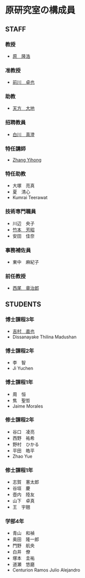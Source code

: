 # 原研究室の構成員
## STAFF
### 教授
- [原　隆浩](http://www-mmde.ist.osaka-u.ac.jp/~hara/index-jp.html)
### 准教授
- [前川　卓也](http://www-mmde.ist.osaka-u.ac.jp/~maekawa/)
### 助教
- [天方　大地](https://amgt-d1.github.io/)
### 招聘教員
- [白川　真澄](http://iwnsew.com/)
### 特任講師
- [Zhang Yihong](https://www.ringspool.com/yihongzhang)
### 特任助教
- 大塚　亮真
- 夏　清心
- Kumrai Teerawat
### 技術専門職員
- 川辺　央子
- [竹本　芳昭](http://www-mmde.ist.osaka-u.ac.jp/~takemoto/index-jp.html)
- 安田　佳奈
### 事務補佐員
- 東中　麻紀子
### 前任教授
- [西尾　章治郎](https://mmde-lab.github.io/member-webpage/nishio/index-jp.html)
## STUDENTS
### 博士課程3年
- [吉村　直也](https://www.linkedin.com/in/naoya-yoshimura-3b783a177/)
- Dissanayake Thilina Madushan
### 博士課程2年
- 李　智
- Ji Yuchen
### 博士課程1年
- 周　恒
- 焦　聖哲
- Jaime Morales
### 修士課程2年
- 谷口　凌亮
- 西野　祐希
- 野村　ひかる
- 平田　皓平
- Zhao Yue
### 修士課程1年
- 志賀　憲太郎
- 谷垣　慶
- 壺内　陸友
- 山下　卓真
- 王　宇翹
### 学部4年
- 青山　和禎
- 奥田　隆一郎
- 門野　航央
- 白井　僚
- 塚本　圭祐
- 道瀬　悠磨
- Centurion Ramos Julio Alejandro

